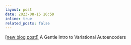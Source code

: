 ```yaml
---
layout: post
date: 2023-08-15 16:59
inline: true
related_posts: false
---
```

[[new blog post!]](/blog/2023/vae) A Gentle Intro to Variational Autoencoders